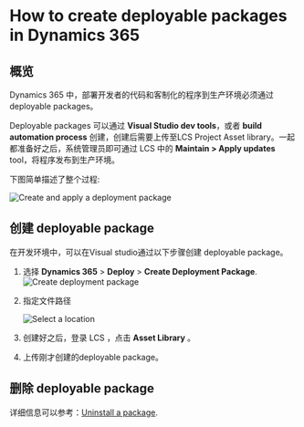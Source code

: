 # How to create deployable packages in Dynamics 365 


<!--more-->

## 概览

Dynamics 365 中，部署开发者的代码和客制化的程序到生产环境必须通过 deployable packages。


Deployable packages 可以通过 **Visual Studio dev tools**，或者 **build automation process** 创建，创建后需要上传至LCS Project Asset library。一起都准备好之后，系统管理员即可通过 LCS 中的 **Maintain > Apply updates** tool，将程序发布到生产环境。

下图简单描述了整个过程:

![Create and apply a deployment package](https://nashome-image-bucket.oss-cn-shanghai.aliyuncs.com/PicGo/createandapplydeployablepackage.png)

## 创建  deployable package

在开发环境中，可以在Visual studio通过以下步骤创建 deployable package。


1. 选择 **Dynamics 365** > **Deploy** > **Create Deployment Package**. ![Create deployment package](https://nashome-image-bucket.oss-cn-shanghai.aliyuncs.com/PicGo/createdeploymentpackage-986x1024.png)

2. 指定文件路径

   ![Select a location](https://nashome-image-bucket.oss-cn-shanghai.aliyuncs.com/PicGo/pack4.png)

3. 创建好之后，登录 LCS ，点击 **Asset Library** 。

4. 上传刚才创建的deployable package。

## 删除 deployable package

详细信息可以参考：[Uninstall a package](https://docs.microsoft.com/en-us/dynamics365/fin-ops-core/dev-itpro/deployment/uninstall-deployable-package).
